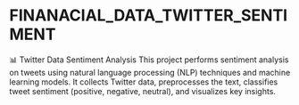 # FINANACIAL_DATA_TWITTER_SENTIMENT
📊 Twitter Data Sentiment Analysis This project performs sentiment analysis on tweets using natural language processing (NLP) techniques and machine learning models. It collects Twitter data, preprocesses the text, classifies tweet sentiment (positive, negative, neutral), and visualizes key insights.
